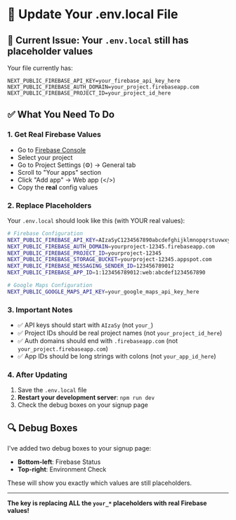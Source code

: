 # 🔧 Update Your .env.local File

## 🚨 **Current Issue**: Your `.env.local` still has placeholder values

Your file currently has:
```
NEXT_PUBLIC_FIREBASE_API_KEY=your_firebase_api_key_here
NEXT_PUBLIC_FIREBASE_AUTH_DOMAIN=your_project.firebaseapp.com
NEXT_PUBLIC_FIREBASE_PROJECT_ID=your_project_id_here
```

## ✅ **What You Need To Do**

### 1. **Get Real Firebase Values**
- Go to [Firebase Console](https://console.firebase.google.com/)
- Select your project
- Go to Project Settings (⚙️) → General tab
- Scroll to "Your apps" section
- Click "Add app" → Web app (</>)
- Copy the **real** config values

### 2. **Replace Placeholders**
Your `.env.local` should look like this (with YOUR real values):

```bash
# Firebase Configuration
NEXT_PUBLIC_FIREBASE_API_KEY=AIzaSyC1234567890abcdefghijklmnopqrstuvwxyz
NEXT_PUBLIC_FIREBASE_AUTH_DOMAIN=yourproject-12345.firebaseapp.com
NEXT_PUBLIC_FIREBASE_PROJECT_ID=yourproject-12345
NEXT_PUBLIC_FIREBASE_STORAGE_BUCKET=yourproject-12345.appspot.com
NEXT_PUBLIC_FIREBASE_MESSAGING_SENDER_ID=123456789012
NEXT_PUBLIC_FIREBASE_APP_ID=1:123456789012:web:abcdef1234567890

# Google Maps Configuration
NEXT_PUBLIC_GOOGLE_MAPS_API_KEY=your_google_maps_api_key_here
```

### 3. **Important Notes**
- ✅ API keys should start with `AIzaSy` (not `your_`)
- ✅ Project IDs should be real project names (not `your_project_id_here`)
- ✅ Auth domains should end with `.firebaseapp.com` (not `your_project.firebaseapp.com`)
- ✅ App IDs should be long strings with colons (not `your_app_id_here`)

### 4. **After Updating**
1. Save the `.env.local` file
2. **Restart your development server**: `npm run dev`
3. Check the debug boxes on your signup page

## 🔍 **Debug Boxes**
I've added two debug boxes to your signup page:
- **Bottom-left**: Firebase Status
- **Top-right**: Environment Check

These will show you exactly which values are still placeholders.

---

**The key is replacing ALL the `your_*` placeholders with real Firebase values!**
